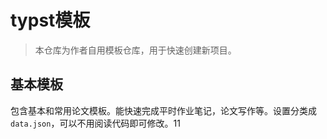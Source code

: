 # typst模板
> 本仓库为作者自用模板仓库，用于快速创建新项目。
## 基本模板
包含基本和常用论文模板。能快速完成平时作业笔记，论文写作等。设置分类成`data.json`，可以不用阅读代码即可修改。11